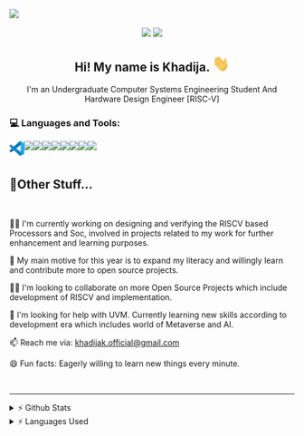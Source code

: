 ![](https://visitor-badge.glitch.me/badge?page_id=Khadija411.Khadija)
<p align='center'>
<a href="https://twitter.com/Khadija411"><img height="30" src="https://www.clipartmax.com/png/small/5-57134_the-twitter-logo-transparent.png"></a>
<a href="https://www.linkedin.com/in/khadijaak/"><img height="30" src="https://www.clipartmax.com/png/small/41-413941_ln-linkedin-logo-png.png"></a>
</p>

<h2 align="center">Hi! My name is Khadija. <img src="https://raw.githubusercontent.com/ABSphreak/ABSphreak/master/gifs/Hi.gif" width="30px"></h2>
<p align="center">I'm an Undergraduate Computer Systems Engineering Student And Hardware Design Engineer [RISC-V]</p>

### 💻 Languages and Tools: 
  

<img align="left" alt="Visual Studio Code" width="26px" src="https://raw.githubusercontent.com/github/explore/80688e429a7d4ef2fca1e82350fe8e3517d3494d/topics/visual-studio-code/visual-studio-code.png" />
<img align="left" height="20" src="https://www.clipartmax.com/png/small/166-1666865_algoholic-a-coders-blog-matlab-icon-png.png">
<img align="left" height="20" src="http://tiny.cc/5h2ysz"> 
<img align="left" height="20" src="https://encrypted-tbn0.gstatic.com/images?q=tbn%3AANd9GcTzO9X0W6WNMpcWCryfTa0OpdkhCxmpywSQgw&usqp=CAU">
<img align="left" height="20" src="https://upload.wikimedia.org/wikipedia/en/e/ef/SystemVerilog_logo.png">
<img align="left" height="20" src="https://www.clipartmax.com/png/small/87-877926_git-git-icon.png">
<img align="left" height="20" src="https://www.clipartmax.com/png/small/36-362550_raspberry-pi-logo-raspberry-pi-logo.png">
<img align="left" height="20" src="https://www.clipartmax.com/png/middle/479-4795970_for-python-programming-language.png">
<img align="left" height="20" src="https://www.clipartmax.com/png/small/240-2409409_c-programming-icon-c-programming-language-icon.png">
<br />

<br />

## 🚀Other Stuff...

<br />

👩‍💻 I'm currently working on designing and verifying the RISCV based Processors and Soc, involved in projects related to my work for further enhancement and learning purposes.

🧠 My main motive for this year is to expand my literacy and willingly learn and contribute more to open source projects.

👯‍♀️ I'm looking to collaborate on more Open Source Projects which include development of RISCV and implementation.

🤔 I'm looking for help with UVM. Currently learning new skills according to development era which includes world of Metaverse and AI.

📫 Reach me via: khadijak.official@gmail.com

😄 Fun facts: Eagerly willing to learn new things every minute.


<br />

___

<details>
  <summary> ⚡️ Github Stats</summary>
  
<a href="https://github.com/Khadija411/github-readme-stats">
  <img align="center" src="https://github-readme-stats.vercel.app/api?username=Khadija411&show_icons=true&include_all_commits=true&hide_border=true&theme=prussian" alt="Khadija's github stats" />
</a>
</details>

<details>
  <summary> ⚡️ Languages Used</summary>
<a href="https://github.com/Khadija411/github-readme-stats">
  <img align="center" src="https://github-readme-stats.vercel.app/api/top-langs/?username=Khadija411&layout=compact&hide_border=true&theme=prussian" />
</a>
</details>

<!-- <img align="center" src="https://activity-graph.herokuapp.com/graph?username=Khadija411&bg_color=000000&color=4fff67&line=4fff67&point=ffffff&area=true&hide_border=true" /> -->
